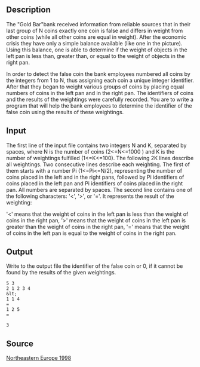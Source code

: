 <h2>Description</h2><p>The "Gold Bar"bank received information from reliable sources that in their last group of N coins exactly one coin is false and differs in weight from other coins (while all other coins are equal in weight). After the economic crisis they have only a simple balance available (like one in the picture). Using this balance, one is able to determine if the weight of objects in the left pan is less than, greater than, or equal to the weight of objects in the right pan.
</p>In order to detect the false coin the bank employees numbered all coins by the integers from 1 to N, thus assigning each coin a unique integer identifier. After that they began to weight various groups of coins by placing equal numbers of coins in the left pan and in the right pan. The identifiers of coins and the results of the weightings were carefully recorded.
You are to write a program that will help the bank employees to determine the identifier of the false coin using the results of these weightings.
<h2>Input</h2><p>The first line of the input file contains two integers N and K, separated by spaces, where N is the number of coins (2&lt;=N&lt;=1000 ) and K is the number of weightings fulfilled (1&lt;=K&lt;=100). The following 2K lines describe all weightings. Two consecutive lines describe each weighting. The first of them starts with a number Pi (1&lt;=Pi&lt;=N/2), representing the number of coins placed in the left and in the right pans, followed by Pi identifiers of coins placed in the left pan and Pi identifiers of coins placed in the right pan. All numbers are separated by spaces. The second line contains one of the following characters: '&lt;', '&gt;', or '='. It represents the result of the weighting:
</p>'&lt;' means that the weight of coins in the left pan is less than the weight of coins in the right pan,
'&gt;' means that the weight of coins in the left pan is greater than the weight of coins in the right pan,
'=' means that the weight of coins in the left pan is equal to the weight of coins in the right pan.
<h2>Output</h2><p>Write to the output file the identifier of the false coin or 0, if it cannot be found by the results of the given weightings.</p><pre><code class="language-input1">5 3
2 1 2 3 4
&amp;lt;
1 1 4
=
1 2 5
=</code></pre><pre><code class="language-output1">3</code></pre><h2>Source</h2><a href="searchproblem?field=source&amp;key=Northeastern+Europe+1998">Northeastern Europe 1998</a>